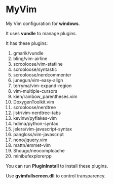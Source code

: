 MyVim
=====
My Vim configuration for **windows**.

It uses **vundle** to manage plugins.

It has these plugins:

1. gmarik/vundle
2. bling/vim-airline
3. scrooloose/vim-statline
4. scrooloose/syntastic
5. scrooloose/nerdcommenter
6. junegun/vim-easy-align
7. terryma/vim-expand-region
8. vim-multiple-cursors
9. kien/rainbow_parentheses.vim
10. DoxygenToolkit.vim
11. scrooloose/nerdtree
12. jistr/vim-nerdtree-tabs
13. kevinw/pyflakes-vim
14. hdima/python-syntax
15. jelera/vim-javascript-syntax
16. pangloss/vim-javascript
17. nono/jquery.vim
18. mattn/emmet-vim
19. Shougo/neocomplcache
20. minibufexplorerpp

You can run **PluginInstall** to install these plugins.

Use **gvimfullscreen.dll** to control transparency.

